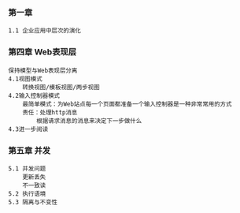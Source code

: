 ### 第一章
    1.1 企业应用中层次的演化
    
### 第四章 Web表现层
    保持模型与Web表现层分离
    4.1视图模式
        转换视图/模板视图/两步视图
    4.2输入控制器模式
        最简单模式：为Web站点每一个页面都准备一个输入控制器是一种非常常用的方式
        责任：处理http消息
            根据请求消息的消息来决定下一步做什么
    4.3进一步阅读
### 第五章 并发
    5.1 并发问题
        更新丢失
        不一致读
    5.2 执行语境
    5.3 隔离与不变性
        
    
            